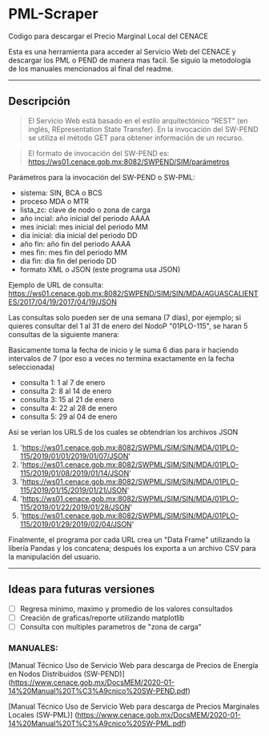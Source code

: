 # PML-Scraper
Codigo para descargar el Precio Marginal Local del CENACE

Esta es una herramienta para acceder al Servicio Web del CENACE y descargar los PML o PEND de manera mas facil. Se siguio la metodología de los manuales mencionados al final del readme.

***

## Descripción
> El Servicio Web está basado en el estilo arquitectónico “REST” (en inglés, REpresentation State Transfer). En la
invocación del SW-PEND se utiliza el método GET para obtener información de un recurso.

> El formato de invocación del SW-PEND es:
> https://ws01.cenace.gob.mx:8082/SWPEND/SIM/parámetros

Parámetros para la invocación del SW-PEND o SW-PML:

- sistema: SIN, BCA o BCS
- proceso MDA o MTR
- lista_zc: clave de nodo o zona de carga
- año incial: año inicial del periodo AAAA
- mes inicial: mes inicial del periodo MM
- dia inicial: dia inicial del periodo DD
- año fin: año fin del periodo AAAA
- mes fin: mes fin del periodo MM
- dia fin: dia fin del periodo DD
- formato XML o JSON (este programa usa JSON)

Ejemplo de URL de consulta: https://ws01.cenace.gob.mx:8082/SWPEND/SIM/SIN/MDA/AGUASCALIENTES/2017/04/19/2017/04/19/JSON

Las consultas solo pueden ser de una semana (7 días), por ejemplo; si quieres consultar del 1 al 31 de enero del NodoP "01PLO-115", se haran 5 consultas de la siguiente manera:

Basicamente toma la fecha de inicio y le suma 6 dias para ir haciendo intervalos de 7 (por eso a veces no termina exactamente en la fecha seleccionada)
- consulta 1: 1 al 7 de enero
- consulta 2: 8 al 14 de enero
- consulta 3: 15 al 21 de enero
- consulta 4: 22 al 28 de enero
- consulta 5: 29 al 04 de enero
 
Asi se verìan los URLS de los cuales se obtendrían los archivos JSON
1. 'https://ws01.cenace.gob.mx:8082/SWPML/SIM/SIN/MDA/01PLO-115/2019/01/01/2019/01/07/JSON'
2. 'https://ws01.cenace.gob.mx:8082/SWPML/SIM/SIN/MDA/01PLO-115/2019/01/08/2019/01/14/JSON'
3. 'https://ws01.cenace.gob.mx:8082/SWPML/SIM/SIN/MDA/01PLO-115/2019/01/15/2019/01/21/JSON'
4. 'https://ws01.cenace.gob.mx:8082/SWPML/SIM/SIN/MDA/01PLO-115/2019/01/22/2019/01/28/JSON'
5. 'https://ws01.cenace.gob.mx:8082/SWPML/SIM/SIN/MDA/01PLO-115/2019/01/29/2019/02/04/JSON'

Finalmente, el programa por cada URL crea un "Data Frame" utilizando la libería Pandas y los concatena; después los exporta a un archivo CSV para la manipulación del usuario.

***

## Ideas para futuras versiones
- [ ] Regresa minimo, maximo y promedio de los valores consultados
- [ ] Creación de graficas/reporte utilizando matplotlib
- [ ] Consulta con multiples parametros de "zona de carga"

### MANUALES:
[Manual Técnico Uso de Servicio Web para descarga de Precios de Energía en Nodos Distribuidos (SW-PEND)]
(https://www.cenace.gob.mx/DocsMEM/2020-01-14%20Manual%20T%C3%A9cnico%20SW-PEND.pdf)

[Manual Técnico Uso de Servicio Web para descarga de Precios Marginales Locales (SW-PML)]
(https://www.cenace.gob.mx/DocsMEM/2020-01-14%20Manual%20T%C3%A9cnico%20SW-PML.pdf)
